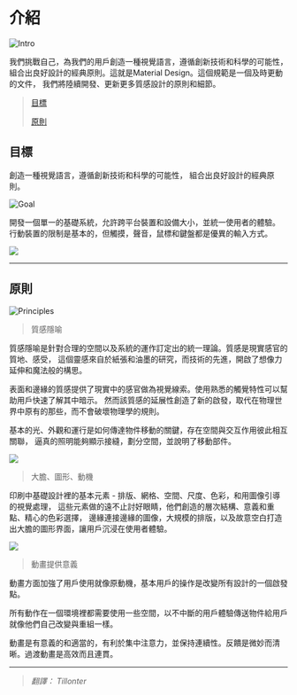 # 介紹

![Intro](http://material-design.storage.googleapis.com/images/materialdesign-goals-landingimage_large_mdpi.png)


我們挑戰自己，為我們的用戶創造一種視覺語言，遵循創新技術和科學的可能性，
組合出良好設計的經典原則。這就是Material Design。這個規範是一個及時更動的文件，
我們將陸續開發、更新更多質感設計的原則和細節。
 
> [目標](#1-)
>
> [原則](#2-)


## 目標

創造一種視覺語言，遵循創新技術和科學的可能性，
組合出良好設計的經典原則。

![Goal](http://material-design.storage.googleapis.com/images/materialdesign-goals-swirlanddot_large_mdpi.png)


開發一個單一的基礎系統，允許跨平台裝置和設備大小，並統一使用者的體驗。
行動裝置的限制是基本的，但觸摸，聲音，鼠標和鍵盤都是優異的輸入方式。


![](http://material-design.storage.googleapis.com/images/materialdesign-goals-cutrectangles_large_mdpi.png)

----

## 原則

![Principles](http://material-design.storage.googleapis.com/images/materialdesign-principles-layersquares_large_mdpi.png)

> 質感隱喻

質感隱喻是針對合理的空間以及系統的運作訂定出的統一理論。質感是現實感官的質地、感受，
這個靈感來自於紙張和油墨的研究，而技術的先進，開啟了想像力延伸和魔法般的構思。 

表面和邊緣的質感提供了現實中的感官做為視覺線索。使用熟悉的觸覺特性可以幫助用戶快速了解其中暗示。
然而該質感的延展性創造了新的啟發，取代在物理世界中原有的那些，而不會破壞​​物理學的規則。 

基本的光、外觀和運行是如何傳達物件移動的關鍵，存在空間與交互作用彼此相互關聯，
逼真的照明能夠顯示接縫，劃分空間，並說明了移動部件。



![](http://material-design.storage.googleapis.com/images/materialdesign-principles-circleplus_large_mdpi.png)

> 大膽、圖形、動機

印刷中基礎設計裡的基本元素 - 排版、網格、空間、尺度、色彩，和用圖像引導的視覺處理，
這些元素做的遠不止討好眼睛，他們創造的層次結構、意義和重點、精心的色彩選擇，
邊緣連接邊緣的圖像，大規模的排版，以及故意空白打造出大膽的圖形界面，讓用戶沉浸在使用者體驗。 


![](http://material-design.storage.googleapis.com/images/materialdesign-principles-flyingsquare_large_mdpi.png)

> 動畫提供意義

動畫方面加強了用戶使用就像原動機，基本用戶的操作是改變所有設計的一個啟發點。

所有動作在一個環境裡都需要使用一些空間，以不中斷的用戶體驗傳送物件給用戶就像他們自己改變與重組一樣。

動畫是有意義的和適當的，有利於集中注意力，並保持連續性。反饋是微妙而清晰。過渡動畫是高效而且連貫。

----

> *翻譯： Tillonter*